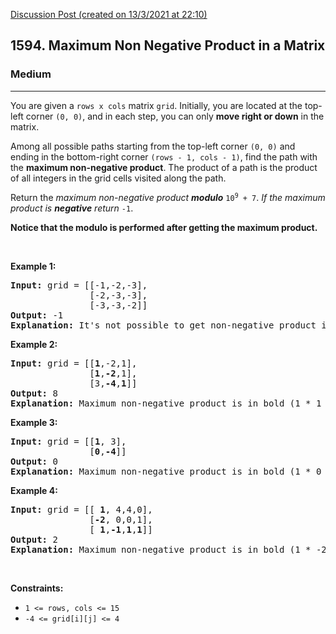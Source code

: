 [Discussion Post (created on 13/3/2021 at 22:10)](https://leetcode.com/problems/maximum-non-negative-product-in-a-matrix/discuss/?currentPage=1&orderBy=newest_to_oldest&query=)  
<h2>1594. Maximum Non Negative Product in a Matrix</h2><h3>Medium</h3><hr><div><p>You are given a&nbsp;<code>rows x cols</code>&nbsp;matrix&nbsp;<code>grid</code>.&nbsp;Initially, you&nbsp;are located at the top-left&nbsp;corner <code>(0, 0)</code>,&nbsp;and in each step, you can only <strong>move right&nbsp;or&nbsp;down</strong> in the matrix.</p>

<p>Among all possible paths starting from the top-left corner&nbsp;<code>(0, 0)</code>&nbsp;and ending in the bottom-right corner&nbsp;<code>(rows - 1, cols - 1)</code>, find the path with the&nbsp;<strong>maximum non-negative product</strong>. The product of a path is the product of all integers in the grid cells visited along the path.</p>

<p>Return the&nbsp;<em>maximum non-negative product&nbsp;<strong>modulo</strong>&nbsp;</em><code>10<sup>9</sup>&nbsp;+ 7</code>.&nbsp;<em>If the maximum product is <strong>negative</strong> return&nbsp;</em><code>-1</code>.</p>

<p><strong>Notice that the modulo is performed after getting the maximum product.</strong></p>

<p>&nbsp;</p>
<p><strong>Example 1:</strong></p>

<pre><strong>Input:</strong> grid = [[-1,-2,-3],
&nbsp;              [-2,-3,-3],
&nbsp;              [-3,-3,-2]]
<strong>Output:</strong> -1
<strong>Explanation:</strong> It's not possible to get non-negative product in the path from (0, 0) to (2, 2), so return -1.
</pre>

<p><strong>Example 2:</strong></p>

<pre><strong>Input:</strong> grid = [[<strong>1</strong>,-2,1],
&nbsp;              [<strong>1</strong>,<strong>-2</strong>,1],
&nbsp;              [3,<strong>-4</strong>,<strong>1</strong>]]
<strong>Output:</strong> 8
<strong>Explanation:</strong> Maximum non-negative product is in bold (1 * 1 * -2 * -4 * 1 = 8).
</pre>

<p><strong>Example 3:</strong></p>

<pre><strong>Input:</strong> grid = [[<strong>1</strong>, 3],
&nbsp;              [<strong>0</strong>,<strong>-4</strong>]]
<strong>Output:</strong> 0
<strong>Explanation:</strong> Maximum non-negative product is in bold (1 * 0 * -4 = 0).
</pre>

<p><strong>Example 4:</strong></p>

<pre><strong>Input:</strong> grid = [[ <strong>1</strong>, 4,4,0],
&nbsp;              [<strong>-2</strong>, 0,0,1],
&nbsp;              [ <strong>1</strong>,<strong>-1</strong>,<strong>1</strong>,<strong>1</strong>]]
<strong>Output:</strong> 2
<strong>Explanation:</strong> Maximum non-negative product is in bold (1 * -2 * 1 * -1 * 1 * 1 = 2).
</pre>

<p>&nbsp;</p>
<p><strong>Constraints:</strong></p>

<ul>
	<li><code>1 &lt;= rows, cols &lt;= 15</code></li>
	<li><code>-4 &lt;= grid[i][j] &lt;= 4</code></li>
</ul>
</div>